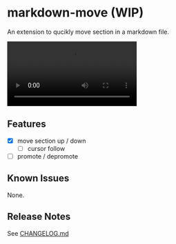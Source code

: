 # markdown-move (WIP)

An extension to qucikly move section in a markdown file.

![screenshot](https://raw.githubusercontent.com/madeindjs/vscode-markdown-move/master/screenshot.webm)

## Features

- [x] move section up / down
  - [ ] cursor follow
- [ ] promote / depromote

## Known Issues

None.

## Release Notes

See [CHANGELOG.md](./CHANGELOG.md)

